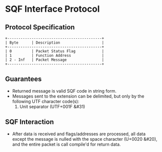 
SQF Interface Protocol
======================

## Protocol Specification

	+-------------------------------------------+
	| Byte		| Description					|
	+-------------------------------------------+
	| 0			| Packet Status Flag			|
	| 1			| Function Address				|
	| 2 - Inf	| Packet Message				|
	+-------------------------------------------+

## Guarantees

- Returned message is valid SQF code in string form.
- Messages sent to the extension can be delimited, but only by the following UTF character code(s):
	1. Unit separator (UTF+001F &#31)

## SQF Interaction

- After data is received and flags/addresses are processed, all data except the message is nulled
  with the space character (U+0020 &#20), and the entire packet is call compile'd for return data.
